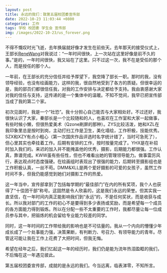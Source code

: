 ```yaml
---
layout: post
title: 永远的我们：致第五届校团委宣传部
date: 2022-10-23 11:03:44 +0800
categories: 工作
tags: 学校 校团委 学生会 宣传部
img: /images/2022-10-23/us_forever.png
---
```


不得不慨叹时光飞逝，去年换届就好像才发生在前些天。去年那天的接受仪式上，王部长[ReneWang](https://Rene.wang)对我说过：“一年时间很快，上一次站在这里好像是前不久的事。”是的，一年时间很快，我又站在了这里。只不过这一次，我不在是受任的那个人，而是授任的那个人。  

一年前，在王部长的充分信任并给予厚望下，我空降了部长一职。那时的我，没有领导经验，也没有绘画能力，这样的我，很自然地受到了各方的质疑。但很幸运的是，我的部员们都很信任我，对我的工作安排与决定都给予支持。我由衷感谢大家对我的信任与支持，这传递的是一个集体中的温暖。不知不觉间，我早已把宣传部当成了我的第二个家。  

初次见面时，我是一个“社恐”。我十分担心自己能否与大家相处好。不过还好，我很快认识了大家，秦部长是一个比较随和的人，也喜欢在工作室和大家一起做事，有些时候小懒，但很热爱美术（Qzone刷屏的那种）。ZYS比较活泼，她和XZL在我印象里总是按时到岗，主动打扫工作是卫生，美化墙绘，工作积极，技能优秀。SZX和XZY有点小粗心（第一次国庆作品评选时名字统计错了，当时可急死了），但心里其实也牵挂着工作。后期有安排的工作，按时按量完成了。YHX是在补招时加入我们的。来迟的加入并不能掩盖他的优秀，摄影，后期能力都很强。工作认真，靠谱完成。KWW虽有些任性，但也不难看出她的管理领导能力。做事雷厉风行，表达观点时态度强硬。在绘画组时表现出了很强的能力，后期转至摄影组也是工作积极认真，一丝不苟。DMM&XLL是两个爱好摄影的可爱的女孩子，虽然工作时间不多，但我仍能感觉到她们对摄影工作的热爱。  

这一年当中，宣传部拿到了包括每学期的“最佳部门”在内的所有奖项，我个人也获得了“十佳团干部”称号。这固然是令人欣喜的，这是我们永远的荣誉。但其实我一直坚信，在一年时间内真正能影响我们到“永远”的，不是任何奖状，而是收获与成长。所以我对部门的工作的初心不是要得到多少表扬或奖励，而是希望每一个成员的各方面能力得到锻炼。所以在分配一些不太重要的工作时，我都尽量让每一位成员参与其中，把锻炼的机会留给专业能力较差的同学。  

同时，这一年时间的工作带给我的影响也是不可估量的。我从一个内向的懵懂少年成长成了一个处事能力强，决策果断，有判断力、号召力、有领导能力的青年。尽管这可能让我在工作上花费了大把时间，但我无悔。  

希望在经年之后，我们忆起这一年的经历时，我们仍是能为流年热泪盈眶的我们，不后悔在这一年遇见彼此。  

第五届校团委宣传部，成就的是永远的我们。今当远离，临表涕零，不知所言。  
